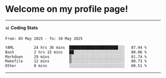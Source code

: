 # Welcome on my profile page!
<!-- print(("dralla"[::-1]+"s").capitalize()) -->

<!-- ---
👨🏻‍💻 **Busy With**
* Learning new Skills.
* Building small Projects.
* Being helpful. -->

---
📊 **Coding Stats**
<!--START_SECTION:waka-->

```txt
From: 03 May 2025 - To: 10 May 2025

YAML         24 hrs 36 mins  ██████████████████████░░░   87.94 %
Bash         2 hrs 15 mins   ██░░░░░░░░░░░░░░░░░░░░░░░   08.06 %
Markdown     29 mins         ▒░░░░░░░░░░░░░░░░░░░░░░░░   01.74 %
Makefile     12 mins         ▒░░░░░░░░░░░░░░░░░░░░░░░░   00.73 %
Other        8 mins          ░░░░░░░░░░░░░░░░░░░░░░░░░   00.51 %
```

<!--END_SECTION:waka-->
---
